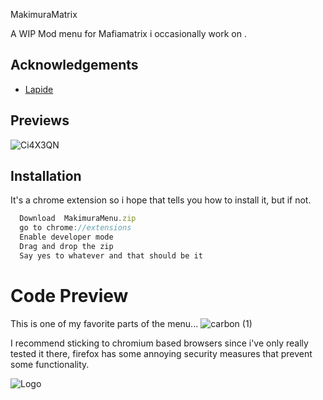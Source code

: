 MakimuraMatrix

 A WIP Mod menu for Mafiamatrix  i occasionally work on . 


## Acknowledgements

 - [Lapide]( https://github.com/nonumbershere)
  


 


 
 

## Previews

 
 
 

 ![Ci4X3QN](https://github.com/TheRyoSaeba/Makimura-Menu/assets/31343426/4e82518a-2e67-451e-bce6-0c4a1bf6667c)


## Installation


It's a chrome extension so i hope that tells you how to install it, but if not. 
```javascript
  Download  MakimuraMenu.zip
  go to chrome://extensions
  Enable developer mode 
  Drag and drop the zip 
  Say yes to whatever and that should be it 
```
  # Code Preview 
  This is one of my favorite parts of the menu...
  ![carbon (1)](https://github.com/TheRyoSaeba/Makimura-Menu/assets/31343426/a3ca5c15-679f-4ba2-aa99-a89721c4f09e)

 
I recommend sticking to chromium based browsers since i've only really tested it there, firefox has some annoying security measures that prevent some functionality. 
    
![Logo](https://images-wixmp-ed30a86b8c4ca887773594c2.wixmp.com/f/9aaaf7a6-b1a5-40a3-8eb8-02712a91a568/dd8vnf7-022a0e5d-b702-4e8f-9258-1080c2eeb12e.png?token=eyJ0eXAiOiJKV1QiLCJhbGciOiJIUzI1NiJ9.eyJzdWIiOiJ1cm46YXBwOjdlMGQxODg5ODIyNjQzNzNhNWYwZDQxNWVhMGQyNmUwIiwiaXNzIjoidXJuOmFwcDo3ZTBkMTg4OTgyMjY0MzczYTVmMGQ0MTVlYTBkMjZlMCIsIm9iaiI6W1t7InBhdGgiOiJcL2ZcLzlhYWFmN2E2LWIxYTUtNDBhMy04ZWI4LTAyNzEyYTkxYTU2OFwvZGQ4dm5mNy0wMjJhMGU1ZC1iNzAyLTRlOGYtOTI1OC0xMDgwYzJlZWIxMmUucG5nIn1dXSwiYXVkIjpbInVybjpzZXJ2aWNlOmZpbGUuZG93bmxvYWQiXX0.d-Fg1X87S0SziO1V5FFGQ8nO6fPM_aULNt0cRGNPv3o)

